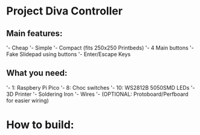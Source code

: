 # Project Diva Controller

## Main features:
'- Cheap
'- Simple
'- Compact (fits 250x250 Printbeds)
'- 4 Main buttons
'- Fake Slidepad using buttons
'- Enter/Escape Keys


## What you need:
'- 1: Raspbery Pi Pico
'- 8: Choc switches
'- 10: WS2812B 5050SMD LEDs
'- 3D Printer
'- Soldering Iron
'- Wires
'- (OPTIONAL: Protoboard/Perfboard for easier wiring)

# How to build:
